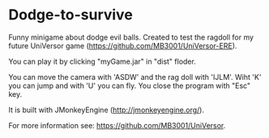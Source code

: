 # Dodge-to-survive
Funny minigame about dodge evil balls. Created to test the ragdoll for my future UniVersor game (https://github.com/MB3001/UniVersor-ERE).

You can play it by clicking "myGame.jar" in "dist" floder.

You can move the camera with 'ASDW' and the rag doll with 'IJLM'. Wiht 'K' you can jump and with 'U' you can fly. You close the program with "Esc" key. 

It is built with JMonkeyEngine (http://jmonkeyengine.org/).

For more information see: https://github.com/MB3001/UniVersor.
 
